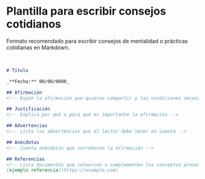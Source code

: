 # Plantilla para escribir consejos cotidianos

Formato recomendado para escribir consejos de mentalidad o prácticas cotidianas en Markdown.

<br/>

```markdown
# Título

_**Fecha:** 00/00/0000_

## Afirmación
<!-- Expón la afirmación que quieres compartir y las condiciones necesarias para que sea válida -->

## Justificación
<!-- Explica por qué o para qué es importante la afirmación -->

## Advertencias
<!-- Lista las advertencias que el lector debe tener en cuenta -->

## Anécdotas
<!-- Cuenta anécdotas que corroboren la afirmación -->

## Referencias
<!-- Lista documentos que refuercen o complementen los conceptos presentados -->
[ejemplo referencia](https://example.com)
```

